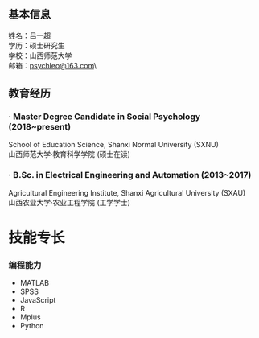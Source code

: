 ## 基本信息
姓名：吕一超\
学历：硕士研究生\
学校：山西师范大学\
邮箱：psychleo@163.com\


## 教育经历
### · Master Degree Candidate in Social Psychology (2018~present)
School of Education Science, Shanxi Normal University (SXNU)\
山西师范大学·教育科学学院 (硕士在读)
### · B.Sc. in Electrical Engineering and Automation (2013~2017)
Agricultural Engineering Institute, Shanxi Agricultural University (SXAU)\
山西农业大学·农业工程学院 (工学学士)


# 技能专长
### 编程能力
- MATLAB
- SPSS
- JavaScript
- R
- Mplus
- Python

